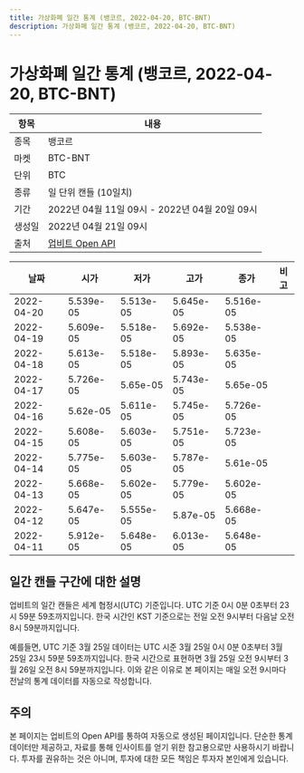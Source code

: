 ```yaml
---
title: 가상화폐 일간 통계 (뱅코르, 2022-04-20, BTC-BNT)
description: 가상화폐 일간 통계 (뱅코르, 2022-04-20, BTC-BNT)
---
```



가상화폐 일간 통계 (뱅코르, 2022-04-20, BTC-BNT)
===

|항목|내용|
|--|--|
|종목|뱅코르|
|마켓|BTC-BNT|
|단위|BTC|
|종류|일 단위 캔들 (10일치)|
|기간|2022년 04월 11일 09시 - 2022년 04월 20일 09시|
|생성일|2022년 04월 21일 09시|
|출처|[업비트 Open API](https://docs.upbit.com)|


|날짜|시가|저가|고가|종가|비고|
|--|--|--|--|--|--|
|2022-04-20|5.539e-05|5.513e-05|5.645e-05|5.516e-05|    |
|2022-04-19|5.609e-05|5.518e-05|5.692e-05|5.538e-05|    |
|2022-04-18|5.613e-05|5.518e-05|5.893e-05|5.635e-05|    |
|2022-04-17|5.726e-05|5.65e-05|5.743e-05|5.65e-05|    |
|2022-04-16|5.62e-05|5.611e-05|5.745e-05|5.726e-05|    |
|2022-04-15|5.608e-05|5.603e-05|5.751e-05|5.723e-05|    |
|2022-04-14|5.775e-05|5.603e-05|5.787e-05|5.61e-05|    |
|2022-04-13|5.668e-05|5.602e-05|5.779e-05|5.602e-05|    |
|2022-04-12|5.647e-05|5.555e-05|5.87e-05|5.668e-05|    |
|2022-04-11|5.912e-05|5.648e-05|6.013e-05|5.648e-05|    |


일간 캔들 구간에 대한 설명
---


업비트의 일간 캔들은 세계 협정시(UTC) 기준입니다. 
UTC 기준 0시 0분 0초부터 23시 59분 59초까지입니다. 
한국 시간인 KST 기준으로는 전일 오전 9시부터 다음날 오전 8시 59분까지입니다. 


예를들면, UTC 기준 3월 25일 데이터는 UTC 시준 3월 25일 0시 0분 0초부터 3월 25일 23시 59분 59초까지입니다. 
한국 시간으로 표현하면 3월 25일 오전 9시부터 3월 26일 오전 8시 59분까지입니다. 
이와 같은 이유로 본 페이지는 매일 오전 9시마다 전날의 통계 데이터를 자동으로 작성합니다. 


주의
---


본 페이지는 업비트의 Open API를 통하여 자동으로 생성된 페이지입니다. 
단순한 통계 데이터만 제공하고, 자료를 통해 인사이트를 얻기 위한 참고용으로만 사용하시기 바랍니다. 
투자를 권유하는 것은 아니며, 투자에 대한 모든 책임은 투자자 본인에게 있습니다. 
